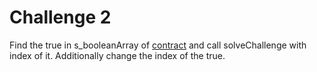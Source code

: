 # Challenge 2

Find the true in s_booleanArray of [contract](https://sepolia.etherscan.io/address/0x4A62A8901e6113dEF0AEeEC77E531779cd40da73#code) and call solveChallenge with index of it. Additionally change the index of the true.
